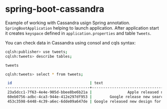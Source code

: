 # spring-boot-cassandra

Example of working with Cassandra usign Spring annotation.
`SpringBootApplication` helping to launch application.
After application start it creates `keyspace` defined in `application.properties` and table `Tweets`.

You can check data in Cassandra using consol and cqls syntax:

```bash
cqlsh:publisher> use tweets;
cqlsh:tweets> describe tables;

tweets

cqlsh:tweets> select * from tweets;

 id                                   | text
--------------------------------------+-----------------------------------------------
 23a5dcc1-7f63-4e4e-905d-bbee8be6b21a |                Apple released new OS in 2020!
 60eb0756-adbc-4ca3-944e-412e297df953 |        Google release new searching features!
 453c3598-6448-4c39-a6ec-6dde09a647de | Google released new design for icons in 2020!

```
